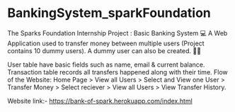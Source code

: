 # BankingSystem_sparkFoundation

The Sparks Foundation 
Internship Project : Basic Banking System 💻
A Web Application used to transfer money between multiple users (Project contains 10 dummy users). A dummy user can also be created. 👩👨


User table have basic fields such as name, email & current balance.
Transaction table records all transfers happened along with their time.
Flow of the Website: Home Page > View all Users > Select and View one User > Transfer Money > Select reciever > View all Users > View Transfer History.

Website link:- https://bank-of-spark.herokuapp.com/index.html
